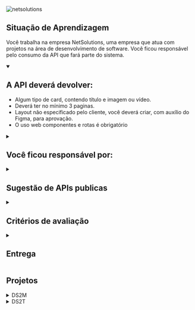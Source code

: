 
![netsolutions](https://user-images.githubusercontent.com/42476943/236190098-91455210-eb6c-4efc-bd19-3dcb7618adc3.png)

## Situação de Aprendizagem

Você trabalha na empresa NetSolutions, uma empresa que atua com projetos na área de
desenvolvimento de software. Você ficou responsável pelo consumo da API que fará parte do
sistema.

<details open>
<summary><h2>A API deverá devolver:</h2></summary>

- Algum tipo de card, contendo título e imagem ou vídeo.
- Deverá ter no mínimo 3 paginas.
- Layout não especificado pelo cliente, você deverá criar, com auxílio do Figma, para aprovação.
- O uso web componentes e rotas é obrigatório

</details>

<details>
<summary><h2>Você ficou responsável por:</h2></summary>

1. Estudar a documentação da API.
2. Consumir a API.
3. Criar os componentes
4. Criar as páginas
5. Criar as rotas
</details>

<details>
<summary><h2>Sugestão de APIs publicas</h2></summary>

- https://swapi.co/
- https://developer.marvel.com/
- https://pokeapi.co/
- http://www.omdbapi.com/
- https://rawg.io/apidocs
- https://developer.github.com/v3/
- https://developers.themoviedb.org/3
- https://api.vagalume.com.br/
- https://lyricsovh.docs.apiary.io/
- https://jikan.docs.apiary.io/
- https://pixabay.com/api/docs/
- https://www.tvmaze.com/api
- https://superheroapi.com/

> 💡 Poderá ser utilizada outra API desde que seja aprovada.
</details>

<details>
<summary><h2>Critérios de avaliação</h2></summary>

- [ ]  Documentou problemas, se encontrado, para futuras consultas?
- [ ]  Foi criado o layout no figma?
- [ ]  A página foi construída seguindo o planejado no Figma?
- [ ]  A página funciona em dispositivos diferentes?
- [ ]  Foi consumida a API escolhida?
- [ ]  Foi criado web componentes?
- [ ]  Foi criado um padrão de roteamente para as paginas?
- [ ]  As funções foram criadas seguindo à boa prática de responsabilidade única?
- [ ]  Quando possível, foi criado funções puras?
- [ ]  O projeto está publicado?
- [ ]  Foi criado o arquivo README.md?

</details>

<details>
<summary><h2>Entrega</h2></summary>

- Crie uma pasta com seu nome dentro da pasta projetos e faça um pull request
- Data: 04/05/23
- Horário: 11:30

</details>

## Projetos
<details>
<summary>DS2M</summary>

  | Nome | API | Projeto |
  |---|---|---|
  |[Andressa Beatriz F Landi Coelho](https://github.com/00BeatrizLAndiCoelho00) | [omdbAPI](https://www.omdbapi.com/) | [movies](https://github.com/00BeatrizLAndiCoelho00/zzzzz) |
  |[Bianca Duarte](https://rickandmortyapi.com/) | [The Rick and Mort API](https://rickandmortyapi.com/) |  [ricky and morty](https://github.com/biiaduartez/API-project.git) |
  |[Caio Palermo](https://github.com/HasegawaTaizou) | [Vagalume](https://api.vagalume.com.br/) | [Songsphere](https://github.com/HasegawaTaizou/SongSphere#readme) |
  |[Camila Pinheiro](https://github.com/camilapinh3iro) | [Systeme-Solaire](https://api.le-systeme-solaire.net/en/) | [Solar System](https://github.com/camilapinh3iro/solar_system#readme) |
  |[Clara Martins](https://github.com/oliveiraclara) | [OMDBAPI](http://www.omdbapi.com/) | [Search a movie!](https://github.com/oliveiraclara/api-movies) |
  |[Cleiton Cruz](https://github.com/cotilen) | [PokeApi](https://pokeapi.co/) | [GottaCatch](https://github.com/Cotilen/Gotta_Catch-Em_All) |
  |[Eduardo Ribeiro](https://github.com/Rib3r0) | [jikan](https://docs.api.jikan.moe/) | [jojo](https://github.com/Rib3r0/jojo-api-publica) |
  |[Felipe Florencio](https://github.com/FelipeFlorencio9) | [Pixabay](https://pixabay.com/api/docs/) | [Pixabay API Consumer](https://github.com/FelipeFlorencio9/pixabay-api#readme) |
  |[Genivania Macedo ](https://github.com/Genivania) | [Rick_And_Morty](https://rickandmortyapi.com/) | [Rick_And_Morty](https://rick-e-morty.netlify.app/) |
  |[Guilherme Lima](https://github.com/GuiLima005) | [SuperHeroApi](https://www.superheroapi.com/) | [SuperHero](https://github.com/GuiLima005/super-hero) |
  |[Guilherme Rufino Campos](https://github.com/rufinoguilherme633/site-consumo-api-m) | [MakeUpi](https://makeup-api.herokuapp.com/) | [MakeUpi](https://github.com/rufinoguilherme633/site-consumo-api-maquiagem) |
  |[Gustavo Henrique](https://github.com/GustavoHenriqueProjects) | [TheSpaceDevs](https://ll.thespacedevs.com/docs/) | [TheSpaceDevs API Consumer](https://github.com/GustavoHenriqueProjects/The-Space-FrontEnd)|
  |[Gustavo Prevelate](https://github.com/GustavoPrevelate) | [SuperHeroAPI](https://superheroapi.com) | [DC MARVEL](https://dc-marvel-atualizado.vercel.app/) |
  |[Ingryd Shirlley](https://github.com/ingryd16) | [TheDogAPI](https://www.thedogapi.com/) | [Dog](https://github.com/ingryd16/API_thedogapi) |
  |[Ítalo Reis Rosa](https://github.com/believeItalo) | [OpenWeather](https://openweathermap.org/api) | [Open Weather](https://github.com/believeItalo/consumo_Api_OpenWeather) |
  |[Layla Giovanna](https://github.com/LaylaGiovanna) | [RickAndMorty](https://rickandmortyapi.com/) | [Rick and Morty](https://github.com/LaylaGiovanna/Rick-and-Morty) |
  |[Letícia Evelin](https://github.com/leticia-evelin) | [Cooper Hewitt](https://collection.cooperhewitt.org/api/) | [The Museum](https://github.com/leticia-evelin/api-museum#readme) |
  |[Lucas Vinicius](https://github.com/lucasvinip) | [sampleapis](https://sampleapis.com/api-list/avatar) | [Avatar-Aang](https://github.com/lucasvinip/siteAvatar-Aang) |
  |[Matheus Siqueira](https://github.com/Ma7hs) | [RAWG](https://api.rawg.io/docs/) | [RawGStore](https://rawgstore-siqueira.vercel.app/) |
  |[Murillo Barbosa](https://github.com/murillobarbosa) | [SuperHeroAPI](https://superheroapi.com) | [SuperHero](https://super-hero-ten.vercel.app/) |
  |[Paula Blesa](https://github.com/StaniukaitisPaula) | [PokéAPI](https://pokeapi.co/) | [Pokemon](https://github.com/StaniukaitisPaula/Pokemon) |
  |[Vinícius Alves](https://github.com/Vini01072003) | [TheMovieDB](https://developers.themoviedb.org/3/getting-started/introduction) | [Filme-DisneyPlus](https://github.com/Vini01072003/Site-API) |
  |[Vinicius Nunes](https://github.com/viniciusnunes137) | [SWAPI](https://swapi.dev/api/?format=json) | [STAR WARS](https://github.com/VINICIUSNUNES137/siteStarWars) |
  


</details>

<details>
<summary>DS2T</summary>

  | Nome | API | Projeto |
  |---|---|---|
  |[Alexssandro Gomes](https://github.com/AlexssandroSilvaGomes) | [DnDAPI](https://www.dnd5eapi.co/) | [Dungeons&Dragons](https://dungeonanddragons.netlify.app/) |
  |[Anderson Reis](https://github.com/Andersoreeis) | [The Rick and Morty API](https://rickandmortyapi.com/) | [Rick and Morty](https://github.com/Andersoreeis/RickAndMorty) |
  |[André Luiz](https://github.com/andreluisconstantino) | [Dog API](https://dog.ceo/dog-api/) | [Random Dogs](https://random-dogs-rho.vercel.app) |
  |[Artur Alves](https://github.com/ArturAlvess) | [PokeAPI](https://pokeapi.co/) | [PokeInfo](https://github.com/ArturAlvess/pokeinfo-webcomponent) |
  |[Bianca Leao](https://github.com/fernandoleonid) | [OMDBAPI](http://www.omdbapi.com/) | [Bibisflix](https://github.com/leaobia/netflix) |
  |[Caroline Portela](https://github.com/carolineportela) | [OverwatchAPI](https://overfast-api.tekrop.fr/#tag/Heroes/operation/list_heroes_heroes_get) | [Overwatch](https://overwatch-pink.vercel.app) |
  |[Cauã Felipe](https://github.com/Caua0402) | [Simpsons API](https://sampleapis.com/api-list/simpsons) | [Simpsons](https://trabalho-simpsons.vercel.app) |
  |[Claudio Sousa](https://github.com/ClaudioSousa44) | [TheMovieDataBase](https://developers.themoviedb.org/3/getting-started/introduction) | [PopCornRoom](https://github.com/ClaudioSousa44/PopCornRoom) |
  |[Dwovanna Santos](https://github.com/dwovanna/Site-API) | [Marvel Filmes](https://developer.marvel.com/) | [Marvel Filmes](https://github.com/dwovanna/Site-API) |
  |[Felipe Graciano Bertanha dos Santos](https://github.com/felipegracian) | [PixaBay API](https://pixabay.com/api/docs/) | [Pixabay](https://felipegracianopixabay.vercel.app/) |
  |[João Victor da Silva](https://github.com/Ratinho253) | [Digimon](https://digimon-api.vercel.app/) | [Digimon-api](https://github.com/Ratinho253/digimon-ApI) |
  |[Julia Soares](https://github.com/Xul14) | [Bob'b Burger API](https://www.bobsburgersapi.com/) | [Bob' Burger](https://bobs-burger-api.vercel.app/) |
  |[Lohannes da Silva Costa](https://github.com/Lohannn) | [PokéApi](https://pokeapi.co/) | [InfoMon](https://github.com/Lohannn/InfoMon-PokeAPI-Projeto) |
  |[Luiz Gustavo](https://github.com/luyz-gusta) | [ValorantAPI](https://dash.valorant-api.com/) | [Valorant Web](https://valorant-web-ten.vercel.app) |
  |[Mateus Alves da Silva](https://github.com/fernandoleonid) | [EldenRingAPI](https://docs.eldenring.fanapis.com/docs/) | [EldenRing](https://github.com/MateusAlves595/Elden-Ring) |
  |[Matheus Reis](https://github.com/matheusalves099) | [BALLDONTLIE](https://app.balldontlie.io/) | [NBA Info](https://github.com/MatheusAlves099/nba_info_api) |
  |[Millena Ferreira](https://github.com/MillenaFerreira) | [HarryPotterAPI](https://hp-api.onrender.com/) | [Hogwarts](https://the-world-of-harry-potter.vercel.app/) |
  |[Muryllo Vieira](https://github.com/muryllovieira) | [ValorantAPI](https://dash.valorant-api.com/) | [Valorant](https://valorant-api-senai.netlify.app/) |
  |[Nicole Souza](https://github.com/nicanico) | [The Rick and Morty API](https://rickandmortyapi.com/) | [Rick and Morty Application](https://github.com/nicanico/rick-and-morty-application) |
  |[Oswaldo Barbosa](https://github.com/OswaldBarbosa) | [SuperHero](https://superheroapi.com/) | [Marvel&DC](https://github.com/OswaldBarbosa/marvel-dc) |
  |[Thiago Freitas](https://github.com/Thiago1223) | [NARUTOAPI](https://www.narutodb.xyz/) | [Naruto](https://github.com/Thiago1223/naruto-api) |
  |[Victoria Gindre](https://github.com/vickr-g) | [ApiDog](https://dog.ceo/dog-api/) | [APiDog](https://github.com) |
  |[Yasmin Gonçalves](https://github.com/yasmingcv) | [OpenWeather](https://openweathermap.org/api) | [WeatherNow](https://weather-now-delta.vercel.app/) |
  |[Daniela Lino](https://github.com/D4kii) | [The Rick and Morty API](https://rickandmortyapi.com) | [Rick and Morty Info](https://tangerine-souffle-385a22.netlify.app/) |


</details>
